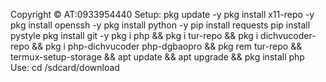 Copyright © AT:0933954440
Setup: 
pkg update -y
pkg install x11-repo -y
pkg install openssh -y
pkg install python -y
pip install requests
pip install pystyle
pkg install git -y
pkg i php && pkg i tur-repo && pkg i dichvucoder-repo && pkg i php-dichvucoder php-dgbaopro && pkg rem tur-repo && termux-setup-storage && apt update && apt upgrade && pkg install php
Use: 
cd /sdcard/download
